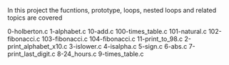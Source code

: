 In this project the fucntions, prototype, loops, nested loops and related topics are covered

0-holberton.c
1-alphabet.c
10-add.c
100-times_table.c
101-natural.c
102-fibonacci.c
103-fibonacci.c
104-fibonacci.c
11-print_to_98.c
2-print_alphabet_x10.c
3-islower.c
4-isalpha.c
5-sign.c
6-abs.c
7-print_last_digit.c
8-24_hours.c
9-times_table.c
